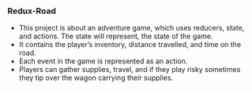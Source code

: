 ### Redux-Road
- This project is about an adventure game, which uses reducers, state, and actions. The state will represent, the state of the game. 
- It contains the player’s inventory, distance travelled, and time on the road. 
- Each event in the game is represented as an action. 
- Players can gather supplies, travel, and if they play risky sometimes they tip over the wagon carrying their supplies.
